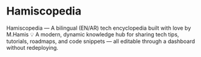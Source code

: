 # Hamiscopedia
Hamiscopedia — A bilingual (EN/AR) tech encyclopedia built with love by M.Hamis 💡 A modern, dynamic knowledge hub for sharing tech tips, tutorials, roadmaps, and code snippets — all editable through a dashboard without redeploying.

